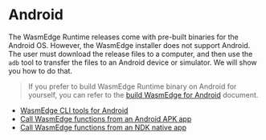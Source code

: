 # Android

The WasmEdge Runtime releases come with pre-built binaries for the Android OS. However, the WasmEdge installer does not support Android. The user must download the release files to a computer, and then use the `adb` tool to transfer the files to an Android device or simulator. We will show you how to do that.

> If you prefer to build WasmEdge Runtime binary on Android for yourself, you can refer to the [build WasmEdge for Android](../extend/build_for_android.md) document.

* [WasmEdge CLI tools for Android](android/cli.md)
* [Call WasmEdge functions from an Android APK app](android/studio.md)
* [Call WasmEdge functions from an NDK native app](android/ndk.md) 

